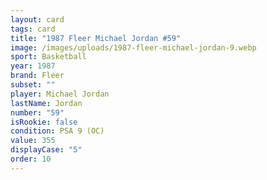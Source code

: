```yaml
---
layout: card
tags: card
title: "1987 Fleer Michael Jordan #59"
image: /images/uploads/1987-fleer-michael-jordan-9.webp
sport: Basketball
year: 1987
brand: Fleer
subset: ""
player: Michael Jordan
lastName: Jordan
number: "59"
isRookie: false
condition: PSA 9 (OC)
value: 355
displayCase: "5"
order: 10
---
```


